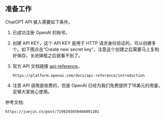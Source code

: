 ## 准备工作

ChatGPT API 接入需要如下条件。

1. 已成功注册 OpenAI 的账号。

2. 创建 API KEY，这个 API KEY 是用于 HTTP 请求身份验证的，可以创建多个。如下图点击“Create new secret key“，注意这个创建之后需要马上复制好保存，关闭弹框之后就看不到了。

3. 官方 API 文档链接 [api-reference](https://link.juejin.cn/?target=https%3A%2F%2Fplatform.openai.com%2Fdocs%2Fapi-reference%2F)。

   ```
   https://platform.openai.com/docs/api-reference/introduction
   ```

4. 注意 API 调用是收费的，但是 OpenAI 已经为我们免费提供了18美元的用量，足够大家放心使用。











参考文档:

```
https://juejin.cn/post/7199293850494091301
```

